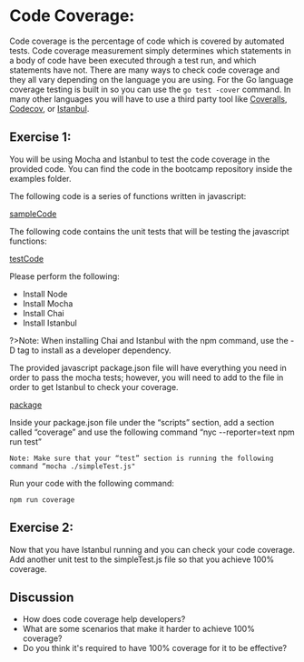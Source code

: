 # Code Coverage:
Code coverage is the percentage of code which is covered by automated tests. Code coverage measurement simply determines which statements in a body of code have been executed through a test run, and which statements have not. There are many ways to check code coverage and they all vary depending on the language you are using. For the Go language coverage testing is built in so you can use the `go test -cover` command. In many other languages you will have to use a third party tool like [Coveralls](www.coveralls.io), [Codecov](www.codecov.io), or [Istanbul](www.istanbul.js.org).

## Exercise 1:
You will be using Mocha and Istanbul to test the code coverage in the provided code. You can find the code in the bootcamp repository inside the examples folder. 

The following code is a series of functions written in javascript:

[sampleCode](https://raw.githubusercontent.com/PaulDHenson/devops-bootcamp/master/examples/codeQuality/javascript/simple.js ':include :type=code javascript')


The following code contains the unit tests that will be testing the javascript functions:

[testCode](https://raw.githubusercontent.com/PaulDHenson/devops-bootcamp/master/examples/codeQuality/javascript/simpleTest.js ':include :type=code javascript') 

Please perform the following:

* Install Node
* Install Mocha
* Install Chai
* Install Istanbul
    

?>Note: When installing Chai and Istanbul with the npm command, use the -D tag to install as a developer dependency.

The provided javascript package.json file will have everything you need in order to pass the mocha tests; however, you will need to add to the file in order to get Istanbul to check your coverage.

[package](https://raw.githubusercontent.com/PaulDHenson/devops-bootcamp/master/examples/codeQuality/javascript/package.json ':include :type=code json')

Inside your package.json file under the “scripts” section, add a section called “coverage” and use the following command “nyc --reporter=text npm run test”
    
    Note: Make sure that your “test” section is running the following command “mocha ./simpleTest.js"

Run your code with the following command:
    
    npm run coverage

## Exercise 2:
Now that you have Istanbul running and you can check your code coverage. Add another unit test to the simpleTest.js file so that you achieve 100% coverage.

## Discussion
* How does code coverage help developers?
* What are some scenarios that make it harder to achieve 100% coverage?
* Do you think it's required to have 100% coverage for it to be effective?